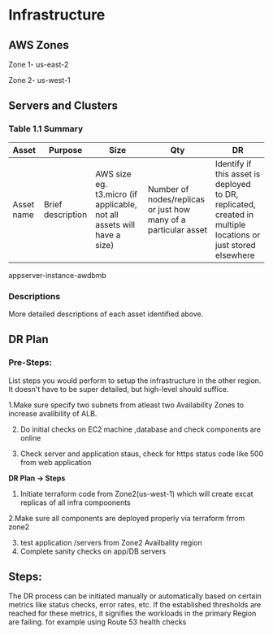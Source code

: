 # Infrastructure

## AWS Zones
Zone 1-
us-east-2


Zone 2-
us-west-1

## Servers and Clusters

### Table 1.1 Summary
| Asset      | Purpose           | Size                                                                   | Qty                                                             | DR                                                                                                           |
|------------|-------------------|------------------------------------------------------------------------|-----------------------------------------------------------------|--------------------------------------------------------------------------------------------------------------|
| Asset name | Brief description | AWS size eg. t3.micro (if applicable, not all assets will have a size) | Number of nodes/replicas or just how many of a particular asset | Identify if this asset is deployed to DR, replicated, created in multiple locations or just stored elsewhere |
appserver-instance-awdbmb

### Descriptions
More detailed descriptions of each asset identified above.

## DR Plan
### Pre-Steps:
List steps you would perform to setup the infrastructure in the other region. It doesn't have to be super detailed, but high-level should suffice.

1.Make sure specify two subnets from atleast two Availability Zones to increase avalibility of ALB.

2. Do initial checks on EC2 machine ,database and check components are online

   
4. Check server and application staus, check for https status code like 500 from web application

**DR Plan -> Steps**
1. Initiate terraform code from Zone2(us-west-1) which will create excat replicas of all infra compoonents
   
2.Make sure all components are deployed properly via terraform frrom zone2

3. test application /servers from Zone2 Availbality region
4. Complete sanity checks on app/DB servers

## Steps:
The DR process can be initiated manually or automatically based on certain metrics like status checks, error rates, etc. If the established thresholds are reached for these metrics, it signifies the workloads in the primary Region are failing. for example using  Route 53 health checks 
